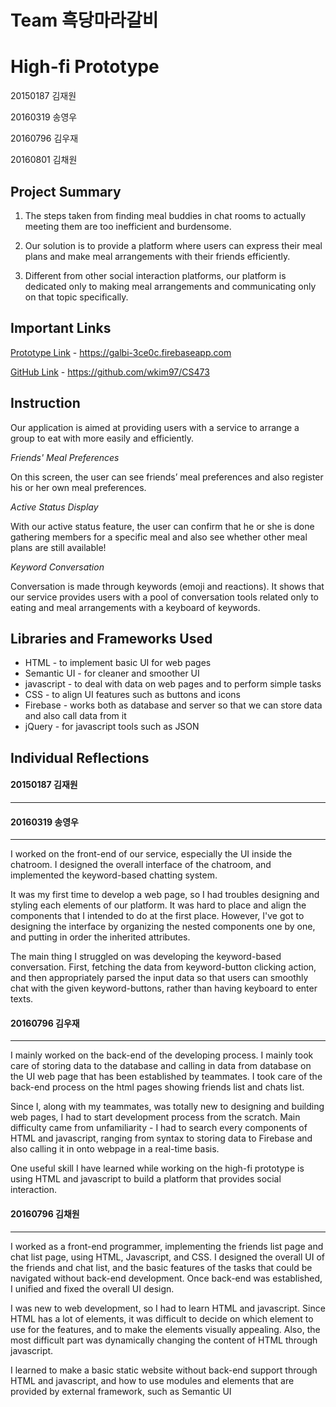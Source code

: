 # Team 흑당마라갈비
# High-fi Prototype
20150187 김재원

20160319 송영우

20160796 김우재

20160801 김채원

Project Summary
---------------
1) The steps taken from finding meal buddies in chat rooms to actually meeting them are too inefficient and burdensome.

2) Our solution is to provide a platform where users can express their meal plans and make meal arrangements with their friends efficiently.

3) Different from other social interaction platforms, our platform is dedicated only to making meal arrangements and communicating only on that topic specifically.

Important Links
---------------
[Prototype Link](https://galbi-3ce0c.firebaseapp.com) - https://galbi-3ce0c.firebaseapp.com

[GitHub Link](https://github.com/wkim97/CS473) - https://github.com/wkim97/CS473

Instruction
-----------

Our application is aimed at providing users with a service to arrange a group to eat with more easily and efficiently.


*Friends' Meal Preferences*

On this screen, the user can see friends’ meal preferences and also register his or her own meal preferences.


*Active Status Display*

With our active status feature, the user can confirm that he or she is done gathering members for a specific meal and also see whether other meal plans are still available!


*Keyword Conversation*

Conversation is made through keywords (emoji and reactions). It shows that our service provides users with a pool of conversation tools related only to eating and meal arrangements with a keyboard of keywords.


Libraries and Frameworks Used
-----------------------------
* HTML - to implement basic UI for web pages
* Semantic UI - for cleaner and smoother UI
* javascript - to deal with data on web pages and to perform simple tasks
* CSS - to align UI features such as buttons and icons
* Firebase - works both as database and server so that we can store data and also call data from it
* jQuery - for javascript tools such as JSON

Individual Reflections
----------------------
#### 20150187 김재원
-------------------

#### 20160319 송영우
-------------------
I worked on the front-end of our service, especially the UI inside the chatroom. I designed the overall interface of the chatroom, and implemented the keyword-based chatting system.

It was my first time to develop a web page, so I had troubles designing and styling each elements of our platform. It was hard to place and align the components that I intended to do at the first place. However, I've got to designing the interface by organizing the nested components one by one, and putting in order the inherited attributes.

The main thing I struggled on was developing the keyword-based conversation. First, fetching the data from keyword-button clicking action, and then appropriately parsed the input data so that users can smoothly chat with the given keyword-buttons, rather than having keyboard to enter texts.

#### 20160796 김우재
-------------------
I mainly worked on the back-end of the developing process. I mainly took care of storing data to the database and calling in data from database on the UI web page that has been established by teammates. I took care of the back-end process on the html pages showing friends list and chats list.

Since I, along with my teammates, was totally new to designing and building web pages, I had to start development process from the scratch. Main difficulty came from unfamiliarity - I had to search every components of HTML and javascript, ranging from syntax to storing data to Firebase and also calling it in onto webpage in a real-time basis.

One useful skill I have learned while working on the high-fi prototype is using HTML and javascript to build a platform that provides social interaction.

#### 20160796 김채원
-------------------
I worked as a front-end programmer, implementing the friends list page and chat list page, using HTML, Javascript, and CSS. I designed the overall UI of the friends and chat list, and the basic features of the tasks that could be navigated without back-end development. Once back-end was established, I unified and fixed the overall UI design.

I was new to web development, so I had to learn HTML and javascript. Since HTML has a lot of elements, it was difficult to decide on which element to use for the features, and to make the elements visually appealing. Also, the most difficult part was dynamically changing the content of HTML through javascript.

I learned to make a basic static website without back-end support through HTML and javascript, and how to use modules and elements that are provided by external framework, such as Semantic UI
